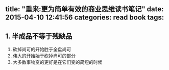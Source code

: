 title: "重来:更为简单有效的商业思维读书笔记"
date: 2015-04-10 12:41:56
categories: read book
tags:
---

## 1. 半成品不等于残缺品

1. 砍掉尚可的开始胜于全盘尚可
2. 伟大的开始始于砍掉尚可的部分
3. 大多数事物变的更好是在它们变的简短的时候
<!--more-->